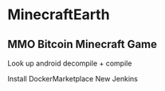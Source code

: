 # MinecraftEarth
MMO Bitcoin Minecraft Game
-
Look up android decompile + compile

Install DockerMarketplace
New Jenkins
